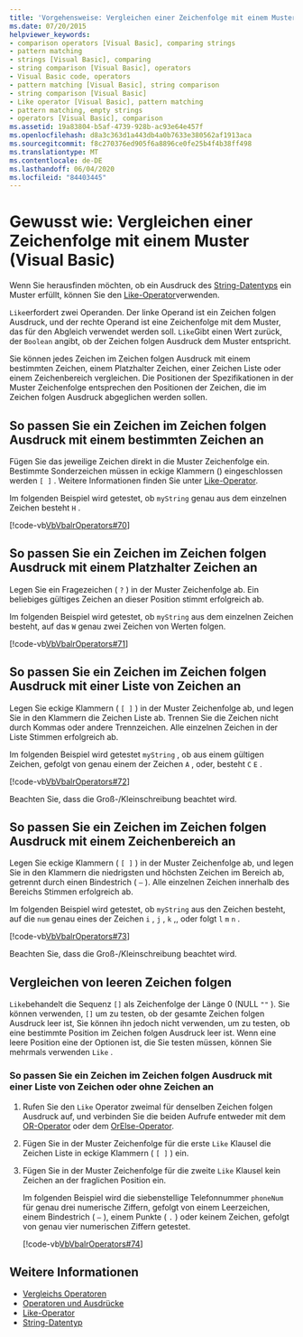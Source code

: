 ```yaml
---
title: 'Vorgehensweise: Vergleichen einer Zeichenfolge mit einem Muster'
ms.date: 07/20/2015
helpviewer_keywords:
- comparison operators [Visual Basic], comparing strings
- pattern matching
- strings [Visual Basic], comparing
- string comparison [Visual Basic], operators
- Visual Basic code, operators
- pattern matching [Visual Basic], string comparison
- string comparison [Visual Basic]
- Like operator [Visual Basic], pattern matching
- pattern matching, empty strings
- operators [Visual Basic], comparison
ms.assetid: 19a83804-b5af-4739-928b-ac93e64e457f
ms.openlocfilehash: d8a3c363d1a443db4a0b7633e380562af1913aca
ms.sourcegitcommit: f8c270376ed905f6a8896ce0fe25b4f4b38ff498
ms.translationtype: MT
ms.contentlocale: de-DE
ms.lasthandoff: 06/04/2020
ms.locfileid: "84403445"
---
```

# <a name="how-to-match-a-string-against-a-pattern-visual-basic"></a>Gewusst wie: Vergleichen einer Zeichenfolge mit einem Muster (Visual Basic)

Wenn Sie herausfinden möchten, ob ein Ausdruck des [String-Datentyps](../../../language-reference/data-types/string-data-type.md) ein Muster erfüllt, können Sie den [Like-Operator](../../../language-reference/operators/like-operator.md)verwenden.

`Like`erfordert zwei Operanden. Der linke Operand ist ein Zeichen folgen Ausdruck, und der rechte Operand ist eine Zeichenfolge mit dem Muster, das für den Abgleich verwendet werden soll. `Like`Gibt einen Wert zurück, der `Boolean` angibt, ob der Zeichen folgen Ausdruck dem Muster entspricht.

Sie können jedes Zeichen im Zeichen folgen Ausdruck mit einem bestimmten Zeichen, einem Platzhalter Zeichen, einer Zeichen Liste oder einem Zeichenbereich vergleichen. Die Positionen der Spezifikationen in der Muster Zeichenfolge entsprechen den Positionen der Zeichen, die im Zeichen folgen Ausdruck abgeglichen werden sollen.

## <a name="to-match-a-character-in-the-string-expression-against-a-specific-character"></a>So passen Sie ein Zeichen im Zeichen folgen Ausdruck mit einem bestimmten Zeichen an

Fügen Sie das jeweilige Zeichen direkt in die Muster Zeichenfolge ein. Bestimmte Sonderzeichen müssen in eckige Klammern () eingeschlossen werden `[ ]` . Weitere Informationen finden Sie unter [Like-Operator](../../../language-reference/operators/like-operator.md).

Im folgenden Beispiel wird getestet, ob `myString` genau aus dem einzelnen Zeichen besteht `H` .

[!code-vb[VbVbalrOperators#70](~/samples/snippets/visualbasic/VS_Snippets_VBCSharp/VbVbalrOperators/VB/Class1.vb#70)]

## <a name="to-match-a-character-in-the-string-expression-against-a-wildcard-character"></a>So passen Sie ein Zeichen im Zeichen folgen Ausdruck mit einem Platzhalter Zeichen an

Legen Sie ein Fragezeichen ( `?` ) in der Muster Zeichenfolge ab. Ein beliebiges gültiges Zeichen an dieser Position stimmt erfolgreich ab.

Im folgenden Beispiel wird getestet, ob `myString` aus dem einzelnen Zeichen besteht, auf das `W` genau zwei Zeichen von Werten folgen.

[!code-vb[VbVbalrOperators#71](~/samples/snippets/visualbasic/VS_Snippets_VBCSharp/VbVbalrOperators/VB/Class1.vb#71)]

## <a name="to-match-a-character-in-the-string-expression-against-a-list-of-characters"></a>So passen Sie ein Zeichen im Zeichen folgen Ausdruck mit einer Liste von Zeichen an

Legen Sie eckige Klammern ( `[ ]` ) in der Muster Zeichenfolge ab, und legen Sie in den Klammern die Zeichen Liste ab. Trennen Sie die Zeichen nicht durch Kommas oder andere Trennzeichen. Alle einzelnen Zeichen in der Liste Stimmen erfolgreich ab.

Im folgenden Beispiel wird getestet `myString` , ob aus einem gültigen Zeichen, gefolgt von genau einem der Zeichen `A` , oder, besteht `C` `E` .

[!code-vb[VbVbalrOperators#72](~/samples/snippets/visualbasic/VS_Snippets_VBCSharp/VbVbalrOperators/VB/Class1.vb#72)]

Beachten Sie, dass die Groß-/Kleinschreibung beachtet wird.

## <a name="to-match-a-character-in-the-string-expression-against-a-range-of-characters"></a>So passen Sie ein Zeichen im Zeichen folgen Ausdruck mit einem Zeichenbereich an

Legen Sie eckige Klammern ( `[ ]` ) in der Muster Zeichenfolge ab, und legen Sie in den Klammern die niedrigsten und höchsten Zeichen im Bereich ab, getrennt durch einen Bindestrich ( `–` ). Alle einzelnen Zeichen innerhalb des Bereichs Stimmen erfolgreich ab.

Im folgenden Beispiel wird getestet, ob `myString` aus den Zeichen besteht, auf die `num` genau eines der Zeichen `i` , `j` , `k` ,, oder folgt `l` `m` `n` .

[!code-vb[VbVbalrOperators#73](~/samples/snippets/visualbasic/VS_Snippets_VBCSharp/VbVbalrOperators/VB/Class1.vb#73)]

Beachten Sie, dass die Groß-/Kleinschreibung beachtet wird.

## <a name="matching-empty-strings"></a>Vergleichen von leeren Zeichen folgen

`Like`behandelt die Sequenz `[]` als Zeichenfolge der Länge 0 (NULL `""` ). Sie können verwenden, `[]` um zu testen, ob der gesamte Zeichen folgen Ausdruck leer ist, Sie können ihn jedoch nicht verwenden, um zu testen, ob eine bestimmte Position im Zeichen folgen Ausdruck leer ist. Wenn eine leere Position eine der Optionen ist, die Sie testen müssen, können Sie mehrmals verwenden `Like` .

### <a name="to-match-a-character-in-the-string-expression-against-a-list-of-characters-or-no-character"></a>So passen Sie ein Zeichen im Zeichen folgen Ausdruck mit einer Liste von Zeichen oder ohne Zeichen an

1. Rufen Sie den `Like` Operator zweimal für denselben Zeichen folgen Ausdruck auf, und verbinden Sie die beiden Aufrufe entweder mit dem [OR-Operator](../../../language-reference/operators/or-operator.md) oder dem [OrElse-Operator](../../../language-reference/operators/orelse-operator.md).

2. Fügen Sie in der Muster Zeichenfolge für die erste `Like` Klausel die Zeichen Liste in eckige Klammern ( `[ ]` ) ein.

3. Fügen Sie in der Muster Zeichenfolge für die zweite `Like` Klausel kein Zeichen an der fraglichen Position ein.

    Im folgenden Beispiel wird die siebenstellige Telefonnummer `phoneNum` für genau drei numerische Ziffern, gefolgt von einem Leerzeichen, einem Bindestrich ( `–` ), einem Punkte ( `.` ) oder keinem Zeichen, gefolgt von genau vier numerischen Ziffern getestet.

    [!code-vb[VbVbalrOperators#74](~/samples/snippets/visualbasic/VS_Snippets_VBCSharp/VbVbalrOperators/VB/Class1.vb#74)]

## <a name="see-also"></a>Weitere Informationen

- [Vergleichs Operatoren](../../../language-reference/operators/comparison-operators.md)
- [Operatoren und Ausdrücke](index.md)
- [Like-Operator](../../../language-reference/operators/like-operator.md)
- [String-Datentyp](../../../language-reference/data-types/string-data-type.md)
